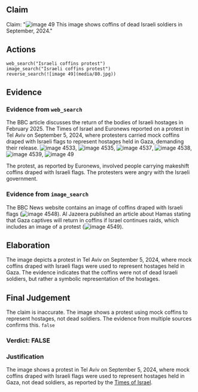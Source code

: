## Claim
Claim: "![image 49](media/80.jpg) This image shows coffins of dead Israeli soldiers in September, 2024."

## Actions
```
web_search("Israeli coffins protest")
image_search("Israeli coffins protest")
reverse_search(![image 49](media/80.jpg))
```

## Evidence
### Evidence from `web_search`
The BBC article discusses the return of the bodies of Israeli hostages in February 2025. The Times of Israel and Euronews reported on a protest in Tel Aviv on September 5, 2024, where protesters carried mock coffins draped with Israeli flags to represent hostages held in Gaza, demanding their release. ![image 4533](media/2025-08-23_01-04-1755911055-466872.jpg), ![image 4535](media/2025-08-23_01-04-1755911055-848473.jpg), ![image 4537](media/2025-08-23_01-04-1755911061-234441.jpg), ![image 4538](media/2025-08-23_01-04-1755911062-238270.jpg), ![image 4539](media/2025-08-23_01-04-1755911063-664037.jpg), ![image 49](media/80.jpg)

The protest, as reported by Euronews, involved people carrying makeshift coffins draped with Israeli flags. The protesters were angry with the Israeli government.


### Evidence from `image_search`
The BBC News website contains an image of coffins draped with Israeli flags (![image 4548](media/2025-08-23_01-04-1755911083-761452.jpg)). Al Jazeera published an article about Hamas stating that Gaza captives will return in coffins if Israel continues raids, which includes an image of a protest (![image 4549](media/2025-08-23_01-04-1755911083-936573.jpg)).


## Elaboration
The image depicts a protest in Tel Aviv on September 5, 2024, where mock coffins draped with Israeli flags were used to represent hostages held in Gaza. The evidence indicates that the coffins were not of dead Israeli soldiers, but rather a symbolic representation of the hostages.


## Final Judgement
The claim is inaccurate. The image shows a protest using mock coffins to represent hostages, not dead soldiers. The evidence from multiple sources confirms this. `false`

### Verdict: FALSE

### Justification
The image shows a protest in Tel Aviv on September 5, 2024, where mock coffins draped with Israeli flags were used to represent hostages held in Gaza, not dead soldiers, as reported by the [Times of Israel](https://www.timesofisrael.com/liveblog-oct-7-israel-hamas-war/).
